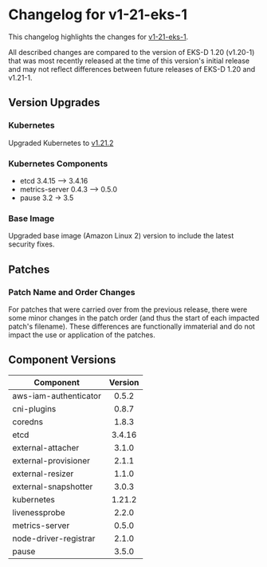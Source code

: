 # Changelog for v1-21-eks-1

This changelog highlights the changes for [v1-21-eks-1](https://github.com/aws/eks-distro/tree/v1-21-eks-1). 

All described changes are compared to the version of EKS-D 1.20 (v1.20-1) that was most recently released at the time of
this version's initial release and may not reflect differences between future releases of EKS-D 1.20 and v1.21-1.

## Version Upgrades

### Kubernetes

Upgraded Kubernetes to [v1.21.2](https://github.com/kubernetes/kubernetes/releases/tag/v1.21.2)

### Kubernetes Components
* etcd 3.4.15 —> 3.4.16
* metrics-server 0.4.3 —> 0.5.0
* pause 3.2 -> 3.5

### Base Image

Upgraded base image (Amazon Linux 2) version to include the latest security fixes.


## Patches

### Patch Name and Order Changes
For patches that were carried over from the previous release, there were some minor changes in the patch order (and thus
the start of each impacted patch's filename). These differences are functionally immaterial and do not impact the use or
application of the patches.

## Component Versions

| Component             | Version   |
|-----------------------|:---------:|
| aws-iam-authenticator | 0.5.2     |
| cni-plugins           | 0.8.7     |
| coredns               | 1.8.3     |
| etcd                  | 3.4.16    |
| external-attacher     | 3.1.0     |
| external-provisioner  | 2.1.1     |
| external-resizer      | 1.1.0     |
| external-snapshotter  | 3.0.3     |
| kubernetes            | 1.21.2    |
| livenessprobe         | 2.2.0     |
| metrics-server        | 0.5.0     |
| node-driver-registrar | 2.1.0     |
| pause                 | 3.5.0     |
